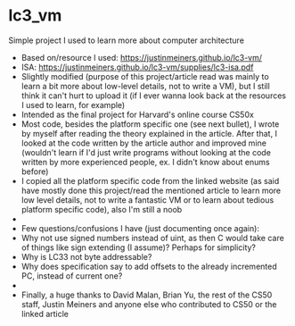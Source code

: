 # lc3_vm
Simple project I used to learn more about computer architecture

* Based on/resource I used: https://justinmeiners.github.io/lc3-vm/
* ISA: https://justinmeiners.github.io/lc3-vm/supplies/lc3-isa.pdf
* Slightly modified (purpose of this project/article read was mainly to learn a bit more about low-level details, not to write a VM), but I still think it can't hurt to upload it (if I ever wanna look back at the resources I used to learn, for example)
* Intended as the final project for Harvard's online course CS50x 
* Most code, besides the platform specific one (see next bullet), I wrote by myself after reading the theory explained in the article. After that, I looked at the code written by the article author and improved mine (wouldn't learn if I'd just write programs without looking at the code written by more experienced people, ex. I didn't know about enums before)
* I copied all the platform specific code from the linked website (as said have mostly done this project/read the mentioned article to learn more low level details, not to write a fantastic VM or to learn about tedious platform specific code), also I'm still a noob
*
* Few questions/confusions I have (just documenting once again):
* Why not use signed numbers instead of uint, as then C would take care of things like sign extending (I assume)? Perhaps for simplicity?
* Why is LC33 not byte addressable?
* Why does specification say to add offsets to the already incremented PC, instead of current one?
*
* Finally, a huge thanks to David Malan, Brian Yu, the rest of the CS50 staff, Justin Meiners and anyone else who contributed to CS50 or the linked article
 
